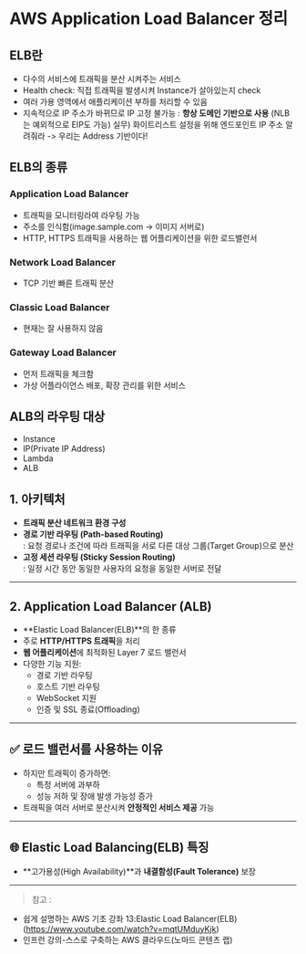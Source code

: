 # AWS Application Load Balancer 정리


## ELB란 
- 다수의 서비스에 트래픽을 분산 시켜주는 서비스
- Health check: 직접 트래픽을 발생시켜 Instance가 살아있는지 check
- 여러 가용 영역에서 애플리케이션 부하를 처리할 수 있음 
- 지속적으로 IP 주소가 바뀌므로 IP 고정 불가능 : **항상 도메인 기반으로 사용** (NLB는 예외적으로 EIP도 가능)
실무) 화이트리스트 설정을 위해 엔드포인트 IP 주소 알려줘라 -> 우리는 Address 기반이다! 

## ELB의 종류
### Application Load Balancer
- 트래픽을 모니터링라여 라우팅 가능
- 주소를 인식함(image.sample.com -> 이미지 서버로)
- HTTP, HTTPS 트래픽을 사용하는 웹 어플리케이션을 위한 로드밸런서 

### Network Load Balancer
- TCP 기반 빠른 트래픽 분산 

### Classic Load Balancer 
- 현재는 잘 사용하지 않음 

### Gateway Load Balancer
- 먼저 트래픽을 체크함 
- 가상 어플라이언스 배포, 확장 관리를 위한 서비스 

## ALB의 라우팅 대상 
- Instance
- IP(Private IP Address)
- Lambda
- ALB 


## 1. 아키텍처

- **트래픽 분산 네트워크 환경 구성**
- **경로 기반 라우팅 (Path-based Routing)**  
  : 요청 경로나 조건에 따라 트래픽을 서로 다른 대상 그룹(Target Group)으로 분산
- **고정 세션 라우팅 (Sticky Session Routing)**  
  : 일정 시간 동안 동일한 사용자의 요청을 동일한 서버로 전달

---

## 2. Application Load Balancer (ALB)

- **Elastic Load Balancer(ELB)**의 한 종류
- 주로 **HTTP/HTTPS 트래픽**을 처리
- **웹 어플리케이션**에 최적화된 Layer 7 로드 밸런서
- 다양한 기능 지원:
  - 경로 기반 라우팅
  - 호스트 기반 라우팅
  - WebSocket 지원
  - 인증 및 SSL 종료(Offloading)

---

## ✅ 로드 밸런서를 사용하는 이유

- 하지만 트래픽이 증가하면:
  - 특정 서버에 과부하
  - 성능 저하 및 장애 발생 가능성 증가
- 트래픽을 여러 서버로 분산시켜 **안정적인 서비스 제공** 가능

---

## 🌐 Elastic Load Balancing(ELB) 특징

- **고가용성(High Availability)**과 **내결함성(Fault Tolerance)** 보장


---

> 참고 : 
- 쉽게 설명하는 AWS 기초 강좌 13:Elastic Load Balancer(ELB) (https://www.youtube.com/watch?v=mqtUMduyKjk)
- 인프런 강의-스스로 구축하는 AWS 클라우드(노마드 콘텐츠 랩)
